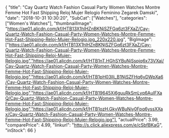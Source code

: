 {
	"title": "Cay Quartz Watch Fashion Casual Party Women Watches Montre Femme Hot Fast Shipping Reloj Mujer Relogio Feminino Zegarek Damski",
	"date": "2018-10-31 10:30:20",
	"SubCat": ["Watches"],
	"categories": ["Women's Watches"],
	"thumbnailImage": "https://ae01.alicdn.com/kf/HTB13X1hlHZnBKNjSZFGq6zt3FXaZ/Cay-Quartz-Watch-Fashion-Casual-Party-Women-Watches-Montre-Femme-Hot-Fast-Shipping-Reloj-Mujer-Relogio.jpg_220x220.jpg",
	"BigImage": ["https://ae01.alicdn.com/kf/HTB13X1hlHZnBKNjSZFGq6zt3FXaZ/Cay-Quartz-Watch-Fashion-Casual-Party-Women-Watches-Montre-Femme-Hot-Fast-Shipping-Reloj-Mujer-Relogio.jpg","https://ae01.alicdn.com/kf/HTB1nT.HGhSYBuNjSspjq6x73VXai/Cay-Quartz-Watch-Fashion-Casual-Party-Women-Watches-Montre-Femme-Hot-Fast-Shipping-Reloj-Mujer-Relogio.jpg","https://ae01.alicdn.com/kf/HTB1pH03lIj_B1NjSZFHq6yDWpXa6/Cay-Quartz-Watch-Fashion-Casual-Party-Women-Watches-Montre-Femme-Hot-Fast-Shipping-Reloj-Mujer-Relogio.jpg","https://ae01.alicdn.com/kf/HTB19645Xi6guuRkSmLyq6AulFXaQ/Cay-Quartz-Watch-Fashion-Casual-Party-Women-Watches-Montre-Femme-Hot-Fast-Shipping-Reloj-Mujer-Relogio.jpg","https://ae01.alicdn.com/kf/HTB1ozH.GkyWBuNjy0Fpq6yssXXax/Cay-Quartz-Watch-Fashion-Casual-Party-Women-Watches-Montre-Femme-Hot-Fast-Shipping-Reloj-Mujer-Relogio.jpg"],
	"actualPrice": 3.99,
	"comparePrice": 4.99,
	"linkurl": "http://s.click.aliexpress.com/e/cSbfBKaG",
	"inStock": 66
}
